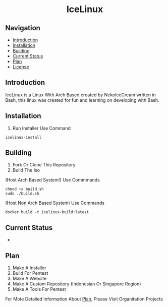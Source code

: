 <h1 align="center">IceLinux</h1>

<div align="center">
	<a href="https://github.com/NekoIceTeam/IceLinux/actions
		<img src="https://github.com/NekoIceTeam/IceLinux/actions/workflows/build-ci.yml/badge.svg" alt="Build CI" />
	</a>
</div>

## Navigation
- [Introduction](#introduction)
- [Installation](#installation)
- [Building](#building)
- [Current Status](#Current-Status)
- [Plan](#Plan)
- [License](https://github.com/NekoIceCream/IceLinux/blob/main/LICENSE.md)

## Introduction
IceLinux is a Linux With Arch Based created by NekoIceCream written in Bash, this linux was created for fun and learning on developing with Bash.

## Installation
1. Run Installer Use Command
```
icelinux-install
```

## Building
1. Fork Or Clone This Repository
2. Build The Iso 

(Host Arch Based System!) Use Commmands

```
chmod +x build.sh
sudo ./build.sh
```

(Host Non Arch Based System) Use Commands

```
docker build -t icelinux-build:latest .
```

## Current Status
-

## Plan
1. Make A Installer
2. Build For Pentest
3. Make A Website
4. Make A Custom Repository (Indonesian Or Singapore Region)
5. Make A Tools For Pentest

For Mote Detailed Information About [Plan](#Plan), Please Visit Organitation Projects

